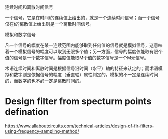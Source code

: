 连续时间和离散时间信号

一个信号，它是在时间t的连续值上给出的，就是一个连续时间信号；而一个信号仅在t的离散值上给出则是一个离散时间信号。

模拟和数字信号

凡一个信号的幅度在某一连续范围内能够取到任何值的信号就是模拟信号，这意味着一个模拟信号的幅度可以取到无限多个值；另一方面，信号的幅度仅能取有限个值的信号是一个数字信号。幅度值能取M个值的数字信号是一个M元信号。

术语连续时间和离散时间是根据信号沿时间（水平）轴的特征来认定的；而术语模拟和数字则是依据信号的幅度（垂直轴）属性判定的。模拟的不一定是连续时间的，而数字的也不必一定是离散时间的。



# Design filter from specturm points defination

https://www.allaboutcircuits.com/technical-articles/design-of-fir-filters-using-frequency-sampling-method/
